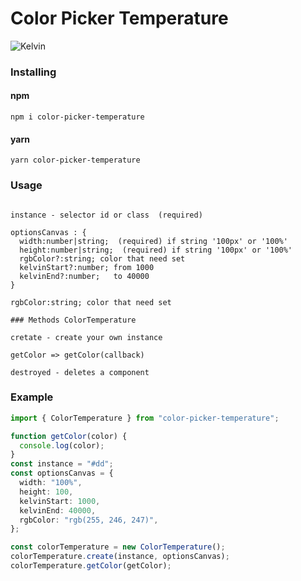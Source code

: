 # Color Picker Temperature

![Kelvin](https://user-images.githubusercontent.com/65889370/215314129-451ecb11-b9b4-4f89-a991-bfa5eca30ac0.png "Орк")

### Installing

#### npm

```
npm i color-picker-temperature
```

#### yarn

```
yarn color-picker-temperature
```

### Usage

```

instance - selector id or class  (required)

optionsCanvas : {
  width:number|string;  (required) if string '100px' or '100%'
  height:number|string;  (required) if string '100px' or '100%'
  rgbColor?:string; color that need set
  kelvinStart?:number; from 1000
  kelvinEnd?:number;   to 40000
}

rgbColor:string; color that need set

### Methods ColorTemperature

cretate - create your own instance

getColor => getColor(callback)

destroyed - deletes a component
```

### Example

```ts
import { ColorTemperature } from "color-picker-temperature";

function getColor(color) {
  console.log(color);
}
const instance = "#dd";
const optionsCanvas = {
  width: "100%",
  height: 100,
  kelvinStart: 1000,
  kelvinEnd: 40000,
  rgbColor: "rgb(255, 246, 247)",
};

const colorTemperature = new ColorTemperature();
colorTemperature.create(instance, optionsCanvas);
colorTemperature.getColor(getColor);
```
